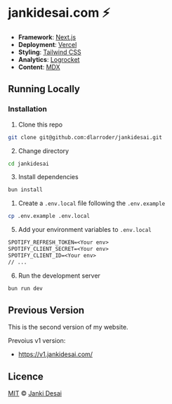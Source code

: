 # jankidesai.com ⚡️

- **Framework**: [Next.js](https://nextjs.org/)
- **Deployment**: [Vercel](https://vercel.com)
- **Styling**: [Tailwind CSS](https://tailwindcss.com/)
- **Analytics**: [Logrocket](https://logrocket.com/)
- **Content**: [MDX](https://mdxjs.com/)

## Running Locally

### Installation

1. Clone this repo

```bash
git clone git@github.com:dlarroder/jankidesai.git
```

2. Change directory

```sh
cd jankidesai
```

3. Install dependencies

```bash
bun install
```

1. Create a `.env.local` file following the `.env.example`

```bash
cp .env.example .env.local
```

5. Add your environment variables to `.env.local`

```txt
SPOTIFY_REFRESH_TOKEN=<Your env>
SPOTIFY_CLIENT_SECRET=<Your env>
SPOTIFY_CLIENT_ID=<Your env>
// ...
```

6. Run the development server

```bash
bun run dev
```

## Previous Version

This is the second version of my website.

Prevoius v1 version:

- https://v1.jankidesai.com/

## Licence

[MIT](https://github.com/dlarroder/jankidesai/blob/master/LICENSE) © [Janki Desai](https://www.jankidesai.com)
